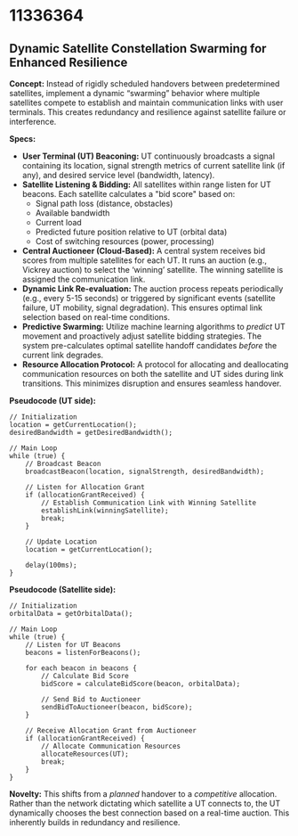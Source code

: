# 11336364

## Dynamic Satellite Constellation Swarming for Enhanced Resilience

**Concept:** Instead of rigidly scheduled handovers between predetermined satellites, implement a dynamic “swarming” behavior where multiple satellites compete to establish and maintain communication links with user terminals. This creates redundancy and resilience against satellite failure or interference.

**Specs:**

*   **User Terminal (UT) Beaconing:** UT continuously broadcasts a signal containing its location, signal strength metrics of current satellite link (if any), and desired service level (bandwidth, latency).
*   **Satellite Listening & Bidding:** All satellites within range listen for UT beacons. Each satellite calculates a "bid score" based on:
    *   Signal path loss (distance, obstacles)
    *   Available bandwidth
    *   Current load
    *   Predicted future position relative to UT (orbital data)
    *   Cost of switching resources (power, processing)
*   **Central Auctioneer (Cloud-Based):** A central system receives bid scores from multiple satellites for each UT. It runs an auction (e.g., Vickrey auction) to select the ‘winning’ satellite. The winning satellite is assigned the communication link.
*   **Dynamic Link Re-evaluation:**  The auction process repeats periodically (e.g., every 5-15 seconds) or triggered by significant events (satellite failure, UT mobility, signal degradation). This ensures optimal link selection based on real-time conditions.
*   **Predictive Swarming:** Utilize machine learning algorithms to *predict* UT movement and proactively adjust satellite bidding strategies.  The system pre-calculates optimal satellite handoff candidates *before* the current link degrades.
*   **Resource Allocation Protocol:** A protocol for allocating and deallocating communication resources on both the satellite and UT sides during link transitions. This minimizes disruption and ensures seamless handover.

**Pseudocode (UT side):**

```
// Initialization
location = getCurrentLocation();
desiredBandwidth = getDesiredBandwidth();

// Main Loop
while (true) {
    // Broadcast Beacon
    broadcastBeacon(location, signalStrength, desiredBandwidth);

    // Listen for Allocation Grant
    if (allocationGrantReceived) {
        // Establish Communication Link with Winning Satellite
        establishLink(winningSatellite);
        break;
    }

    // Update Location
    location = getCurrentLocation();

    delay(100ms);
}
```

**Pseudocode (Satellite side):**

```
// Initialization
orbitalData = getOrbitalData();

// Main Loop
while (true) {
    // Listen for UT Beacons
    beacons = listenForBeacons();

    for each beacon in beacons {
        // Calculate Bid Score
        bidScore = calculateBidScore(beacon, orbitalData);

        // Send Bid to Auctioneer
        sendBidToAuctioneer(beacon, bidScore);
    }

    // Receive Allocation Grant from Auctioneer
    if (allocationGrantReceived) {
        // Allocate Communication Resources
        allocateResources(UT);
        break;
    }
}
```

**Novelty:** This shifts from a *planned* handover to a *competitive* allocation.  Rather than the network dictating which satellite a UT connects to, the UT dynamically chooses the best connection based on a real-time auction. This inherently builds in redundancy and resilience.